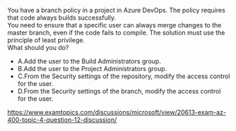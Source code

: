 You have a branch policy in a project in Azure DevOps. The policy requires that code always builds successfully.<br/>You need to ensure that a specific user can always merge changes to the master branch, even if the code fails to compile. The solution must use the principle of least privilege.<br/>What should you do?<br/><ul><li class="multi-choice-item"><span class="multi-choice-letter" data-choice-letter="A">A.</span>Add the user to the Build Administrators group.</li><li class="multi-choice-item"><span class="multi-choice-letter" data-choice-letter="B">B.</span>Add the user to the Project Administrators group.</li><li class="multi-choice-item"><span class="multi-choice-letter" data-choice-letter="C">C.</span>From the Security settings of the repository, modify the access control for the user.</li><li class="multi-choice-item correct-hidden"><span class="multi-choice-letter" data-choice-letter="D">D.</span>From the Security settings of the branch, modify the access control for the user.</li></ul><p><a href="https://www.examtopics.com/discussions/microsoft/view/20613-exam-az-400-topic-4-question-12-discussion/">https://www.examtopics.com/discussions/microsoft/view/20613-exam-az-400-topic-4-question-12-discussion/</a></p><script src="https://giscus.app/client.js"                    data-repo="azsamples/az204"                    data-repo-id="R_kgDOMRXzDQ"                    data-category="General"                    data-category-id="DIC_kwDOMRXzDc4Cgi27"                    data-mapping="pathname"                    data-strict="0"                    data-reactions-enabled="0"                    data-emit-metadata="0"                    data-input-position="bottom"                    data-theme="preferred_color_scheme"                    data-lang="en"                    crossorigin="anonymous"                    async>                    </script>